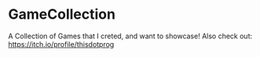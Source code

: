 # GameCollection
A Collection of Games that I creted, and want to showcase!
Also check out: https://itch.io/profile/thisdotprog

